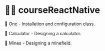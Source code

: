 # 👨‍🎓 courseReactNative

📌 One - Installation and configuration class.

📌 Calculator - Designing a calculator.

📌 Mines - Designing a minefield.
